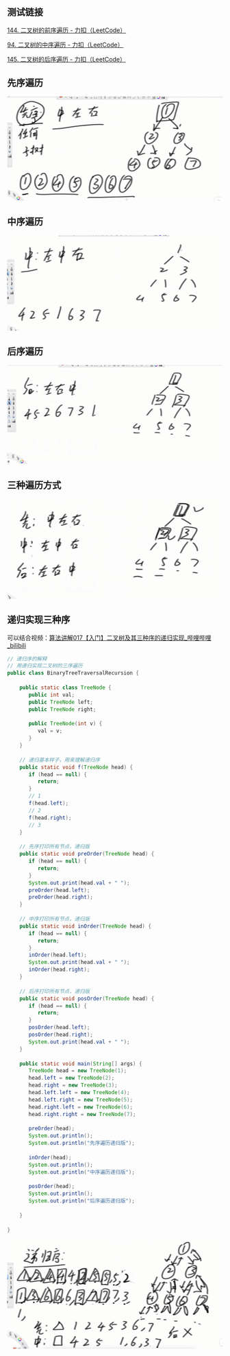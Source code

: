 

## 测试链接

[144. 二叉树的前序遍历 - 力扣（LeetCode）](https://leetcode.cn/problems/binary-tree-preorder-traversal/description/)

[94. 二叉树的中序遍历 - 力扣（LeetCode）](https://leetcode.cn/problems/binary-tree-inorder-traversal/description/)

[145. 二叉树的后序遍历 - 力扣（LeetCode）](https://leetcode.cn/problems/binary-tree-postorder-traversal/description/)





## 先序遍历

![](assets/image-20240626171726705-1719825124561-36.png)





## 中序遍历

![](assets/image-20240626171905292-1719825128576-39.png)





## 后序遍历

![](assets/image-20240626172034116-1719825132701-42.png)







## 三种遍历方式

![](assets/image-20240626172124775-1719825136629-45.png)



## 递归实现三种序

可以结合视频：[算法讲解017【入门】二叉树及其三种序的递归实现_哔哩哔哩_bilibili](https://www.bilibili.com/video/BV12p4y1V728/?spm_id_from=333.788.recommend_more_video.-1&vd_source=96c1635797a0d7626fb60e973a29da38)

```java
// 递归序的解释
// 用递归实现二叉树的三序遍历
public class BinaryTreeTraversalRecursion {

    public static class TreeNode {
       public int val;
       public TreeNode left;
       public TreeNode right;

       public TreeNode(int v) {
          val = v;
       }
    }

    // 递归基本样子，用来理解递归序
    public static void f(TreeNode head) {
       if (head == null) {
          return;
       }
       // 1
       f(head.left);
       // 2
       f(head.right);
       // 3
    }

    // 先序打印所有节点，递归版
    public static void preOrder(TreeNode head) {
       if (head == null) {
          return;
       }
       System.out.print(head.val + " ");
       preOrder(head.left);
       preOrder(head.right);
    }

    // 中序打印所有节点，递归版
    public static void inOrder(TreeNode head) {
       if (head == null) {
          return;
       }
       inOrder(head.left);
       System.out.print(head.val + " ");
       inOrder(head.right);
    }

    // 后序打印所有节点，递归版
    public static void posOrder(TreeNode head) {
       if (head == null) {
          return;
       }
       posOrder(head.left);
       posOrder(head.right);
       System.out.print(head.val + " ");
    }

    public static void main(String[] args) {
       TreeNode head = new TreeNode(1);
       head.left = new TreeNode(2);
       head.right = new TreeNode(3);
       head.left.left = new TreeNode(4);
       head.left.right = new TreeNode(5);
       head.right.left = new TreeNode(6);
       head.right.right = new TreeNode(7);

       preOrder(head);
       System.out.println();
       System.out.println("先序遍历递归版");

       inOrder(head);
       System.out.println();
       System.out.println("中序遍历递归版");

       posOrder(head);
       System.out.println();
       System.out.println("后序遍历递归版");

    }

}
```

![](assets/image-20240626212221755-1719825142469-48.png)